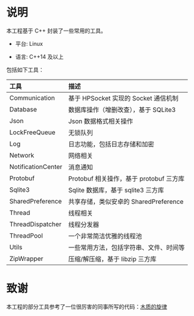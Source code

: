 # 说明


本工程基于 C++ 封装了一些常用的工具。

* 平台: Linux

* 语言: C++14 及以上

包括如下工具：

| 工具                 | 描述                            |
|:-------------------|:------------------------------|
| Communication      | 基于 HPSocket 实现的 Socket 通信机制   |
| Database           | 数据库操作（增删改查），基于 SQLite3        |
| Json               | Json 数据格式相关操作                 |
| LockFreeQueue      | 无锁队列                          |
| Log                | 日志功能，包括日志存储和加密                |
| Network            | 网络相关                          |
| NotificationCenter | 消息通知                          |
| Protobuf           | Protobuf 相关操作，基于 protobuf 三方库 |
| Sqlite3            | Sqlite 数据库，基于 sqlite3 三方库     |
| SharedPreference   | 共享存储，类似安卓的 SharedPreference   |
| Thread             | 线程相关                          |
| ThreadDispatcher   | 线程分发器                         |
| ThreadPool         | 一个非常简洁优雅的线程池                  |
| Utils              | 一些常用方法，包括字符串、文件、时间等           |
| ZipWrapper         | 压缩/解压缩，基于 libzip 三方库          |

# 致谢

本工程的部分工具参考了一位很厉害的同事所写的代码：[木质的旋律](https://www.jianshu.com/u/7342e2f8da4f)